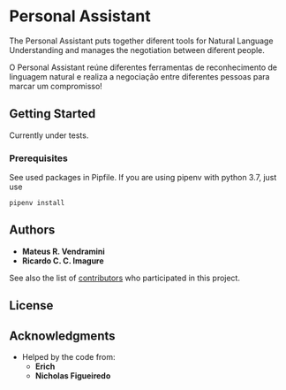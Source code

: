 
# Personal Assistant

The Personal Assistant puts together diferent tools for Natural Language
Understanding and manages the negotiation between diferent people.

O Personal Assistant reúne diferentes ferramentas 
de reconhecimento de linguagem natural e realiza a negociação
entre diferentes pessoas para marcar um compromisso!

## Getting Started

Currently under tests.

### Prerequisites

See used packages in Pipfile. If you are using pipenv with python 3.7, just use
```
pipenv install
```

## Authors

* **Mateus R. Vendramini**
* **Ricardo C. C. Imagure**


See also the list of [contributors](https://github.com/ricardoimagure/personal_assistant/settings/collaboration) who participated in this project.

## License


## Acknowledgments

* Helped by the code from:
    * **Erich**
    * **Nicholas Figueiredo**
